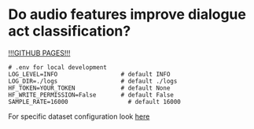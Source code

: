 # Do audio features improve dialogue act classification?

[!!!GITHUB PAGES!!!](https://masioki.github.io/Audio_DAR/)

```
# .env for local development
LOG_LEVEL=INFO                  # default INFO
LOG_DIR=./logs                  # default ./logs
HF_TOKEN=YOUR_TOKEN             # default None
HF_WRITE_PERMISSION=False       # default False
SAMPLE_RATE=16000                 # default 16000
```

For specific dataset configuration look [here](config/datasets_config.py)
